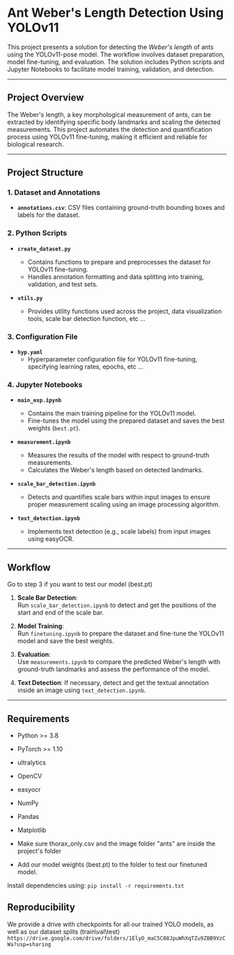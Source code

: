 # **Ant Weber's Length Detection Using YOLOv11**

This project presents a solution for detecting the *Weber's length* of ants using the YOLOv11-pose model. The workflow involves dataset preparation, model fine-tuning, and evaluation. The solution includes Python scripts and Jupyter Notebooks to facilitate model training, validation, and detection.

---

## **Project Overview**

The Weber's length, a key morphological measurement of ants, can be extracted by identifying specific body landmarks and scaling the detected measurements. This project automates the detection and quantification process using YOLOv11 fine-tuning, making it efficient and reliable for biological research.

---

## **Project Structure**

### **1. Dataset and Annotations**
- **`annotations.csv`**: CSV files containing ground-truth bounding boxes and labels for the dataset.

### **2. Python Scripts**
- **`create_dataset.py`**  
   - Contains functions to prepare and preprocesses the dataset for YOLOv11 fine-tuning.  
   - Handles annotation formatting and data splitting into training, validation, and test sets.

- **`utils.py`**  
   - Provides utility functions used across the project, data visualization tools, scale bar detection function, etc ...

### **3. Configuration File**
- **`hyp.yaml`**  
   - Hyperparameter configuration file for YOLOv11 fine-tuning, specifying learning rates, epochs, etc ...

### **4. Jupyter Notebooks**
- **`main_exp.ipynb`**  
   - Contains the main training pipeline for the YOLOv11 model.  
   - Fine-tunes the model using the prepared dataset and saves the best weights (`best.pt`).

- **`measurement.ipynb`**  
   - Measures the results of the model with respect to ground-truth measurements.  
   - Calculates the Weber's length based on detected landmarks.

- **`scale_bar_detection.ipynb`**  
   - Detects and quantifies scale bars within input images to ensure proper measurement scaling using an image processing algorithm.

- **`text_detection.ipynb`**  
   - Implements text detection (e.g., scale labels) from input images using  easyOCR.

---

## **Workflow**

Go to step 3 if you want to test our model (best.pt)

1. **Scale Bar Detection**:  
   Run `scale_bar_detection.ipynb` to detect and get the positions of the start and end of the scale bar.

2. **Model Training**:  
   Run `finetuning.ipynb` to prepare the dataset and fine-tune the YOLOv11 model and save the best weights.

3. **Evaluation**:  
   Use `measurements.ipynb` to compare the predicted Weber's length with ground-truth landmarks and assess the performance of the model.

4. **Text Detection**:
   If necessary, detect and get the textual annotation inside an image using `text_detection.ipynb`.

---

## **Requirements**

- Python >= 3.8
- PyTorch >= 1.10
- ultralytics
- OpenCV
- easyocr
- NumPy
- Pandas
- Matplotlib

- Make sure thorax_only.csv and the image folder "ants" are inside the project's folder
- Add our model weights (best.pt) to the folder to test our finetuned model. 

Install dependencies using:
`pip install -r requirements.txt`

## Reproducibility

We provide a drive with checkpoints for all our trained YOLO models, as well as our dataset splits (train\val\test)
`https://drive.google.com/drive/folders/1ElyO_maC5C08JpuWhXqTZu9ZBB9VzCWa?usp=sharing`